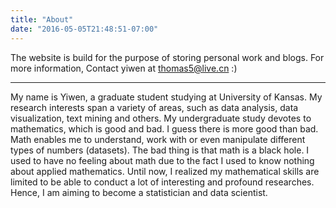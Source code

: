 ```yaml
---
title: "About"
date: "2016-05-05T21:48:51-07:00"
---
```


The website is build for the purpose of storing personal work and blogs. For more information, Contact yiwen at thomas5@live.cn   :)

---
My name is Yiwen, a graduate student studying at University of Kansas. My research interests span a variety of areas, such as data analysis, data visualization, text mining and others. My undergraduate study devotes to mathematics, which is good and bad. I guess there is more good than bad. Math enables me to understand, work with or even manipulate different types of numbers (datasets). The bad thing is that math is a black hole. I used to have no feeling about math due to the fact I used to know nothing about applied mathematics. Until now, I realized my mathematical skills are limited to be able to conduct a lot of interesting and profound researches. Hence, I am aiming to become a statistician and data scientist. 
